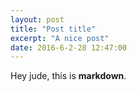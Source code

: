 ```yaml
---
layout: post
title: "Post title"
excerpt: "A nice post"
date: 2016-6-2-28 12:47:00
---
```


Hey jude, this is **markdown**.
